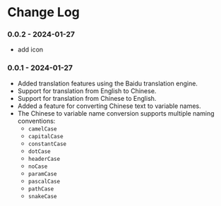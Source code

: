 # Change Log

### 0.0.2 - 2024-01-27

- add icon

### 0.0.1 - 2024-01-27

- Added translation features using the Baidu translation engine.
- Support for translation from English to Chinese.
- Support for translation from Chinese to English.
- Added a feature for converting Chinese text to variable names.
- The Chinese to variable name conversion supports multiple naming conventions:
  - `camelCase`
  - `capitalCase`
  - `constantCase`
  - `dotCase`
  - `headerCase`
  - `noCase`
  - `paramCase`
  - `pascalCase`
  - `pathCase`
  - `snakeCase`